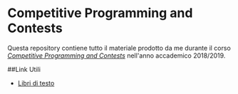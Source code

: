 # Competitive Programming and Contests
Questa repository contiene tutto il materiale prodotto da me durante il corso [*Competitive Programming and Contests*](https://github.com/rossanoventurini/CompetitiveProgramming) nell'anno accademico 2018/2019.

##Link Utili
* [Libri di testo](https://uz.sns.it/~arna/didattica/CompetitiveProgrammingandContest/books/)
